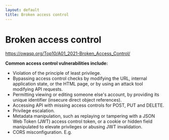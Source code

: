 ```yaml
---
layout: default
title: Broken access control
---
```

# Broken access control

<Transform scale="1">

https://owasp.org/Top10/A01_2021-Broken_Access_Control/

**Common access control vulnerabilities include:**

- Violation of the principle of least privilege.
- Bypassing access control checks by modifying the URL, internal application state, or the HTML page, or by using an attack tool modifying API requests.
- Permitting viewing or editing someone else's account, by providing its unique identifier (insecure direct object references).
- Accessing API with missing access controls for POST, PUT and DELETE.
- Privilege escalation.
- Metadata manipulation, such as replaying or tampering with a JSON Web Token (JWT) access control token, or a cookie or hidden field manipulated to elevate privileges or abusing JWT invalidation.
- <span class="color:accent">CORS misconfiguration</span>. E.g. <Anchor
  href="https://portswigger.net/research/exploiting-cors-misconfigurations-for-bitcoins-and-bounties"
  text="Exploiting CORS misconfigurations for Bitcoins and bounties"
  alt="James Kettle presentation at OWASP AppSec EU Belfast" />

</Transform>

<!--
94% of applications were tested for some form of broken access control with the average incidence rate of 3.81%.
Broken access control has the most occurrences in the contributed dataset with over 318k.

Notable Common Weakness Enumerations (CWEs) included are:

- CWE-200: Exposure of Sensitive Information to an Unauthorized Actor
- CWE-201: Insertion of Sensitive Information Into Sent Data
- CWE-352: Cross-Site Request Forgery

[How to prevent](https://owasp.org/Top10/A01_2021-Broken_Access_Control/#how-to-prevent)

- Implement access control mechanisms once and re-use them throughout the application, including minimizing Cross-Origin Resource Sharing (CORS) usage.
- Log access control failures, alert admins when appropriate (e.g., repeated failures).
- Rate limit API and controller access to minimize the harm from automated attack tooling.
- Stateful session identifiers should be invalidated on the server after logout. Stateless JWT tokens should rather be short-lived so that the window of opportunity for an attacker is minimized. For longer lived JWTs it's highly recommended to follow the OAuth standards to revoke access.
-->
